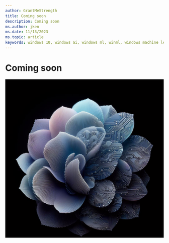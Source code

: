 ```yaml
---
author: GrantMeStrength
title: Coming soon
description: Coming soon
ms.author: jken
ms.date: 11/13/2023
ms.topic: article
keywords: windows 10, windows ai, windows ml, winml, windows machine learning
---
```


# Coming soon


![Windows ML graphic](../images/winml_flower.jpeg)


